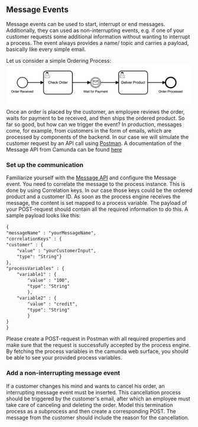 ## Message Events
Message events can be used to start, interrupt or end messages. Additionally, they can used as non-interrupting events, e.g. if one of your customer requests some additional information without wanting to interrupt a process. The event always provides a name/ topic and carries a payload, basically like every simple email.

Let us consider a simple Ordering Process: 
![process_event](img/process_order.png)
Once an order is placed by the customer, an employee reviews the order, waits for payment to be received, and then ships the ordered product. 
So far so good, but how can we trigger the event? In production, messages come, for example, from customers in the form of emails, which are processed by components of the backend. In our case we will simulate the customer request by an API call using [Postman](https://www.postman.com/downloads/). A documentation of the Message API from Camunda can be found [here](https://docs.camunda.org/manual/7.15/reference/rest/message/post-message/)

### Set up the communication
Familiarize yourself with the [Message API](https://docs.camunda.org/manual/7.15/reference/rest/message/post-message/) and configure the Message event. You need to correlate the message to the process instance. This is done by using Correlation keys. In our case those keys could be the ordered product and a customer ID. As soon as the process engine receives the message, the content is set mapped to a process variable.
The payload of your POST-request should contain all the required information to do this. A sample payload looks like this: 
```
{
"messageName" : "yourMessageName",
"correlationKeys" : {
"customer" : {
    "value" : "yourCustomerInput", 
    "type": "String"}
},
"processVariables" : {
    "variable1" : {
        "value" : "100", 
        "type": "String"
        },
    "variable2" : {
        "value" : "credit", 
        "type": "String"
        }
}
}
```

Please create a POST-request in Postman with all required properties and make sure that the request is successfully accepted by the process engine. By fetching the process variables in the camunda web surface, you should be able to see your provided process variables.


### Add a non-interrupting message event
If a customer changes his mind and wants to cancel his order, an interrupting message event must be inserted. This cancellation process should be triggered by the customer's email, after which an employee must take care of canceling and deleting the order. 
Model this termination process as a subprocess and then create a corresponding POST. The message from the customer should include the reason for the cancellation.